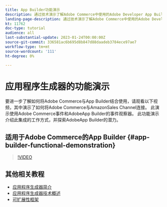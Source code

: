 ```yaml
---
title: App Builder功能演示
description: 通过技术演示了解Adobe Commerce中使用的Adobe Developer App Builder
landing-page-description: 通过技术演示了解Adobe Commerce中使用的Adobe Developer App Builder
kt: 11762
doc-type: tutorial
audience: all
last-substantial-update: 2023-01-24T00:00:00Z
source-git-commit: 336581ac6b695d8b847d88daadeb3784ece97ae7
workflow-type: tm+mt
source-wordcount: '111'
ht-degree: 0%

---
```



# 应用程序生成器的功能演示

要进一步了解如何将Adobe Commerce与App Builder结合使用，请观看以下视频，其中演示了如何将Adobe Commerce与AmazonSales Channel连接。 此演示使用Adobe Commerce事件和AdobeApp Builder的事件观察器。 此功能演示介绍此集成的工作方式，并探索AdobeApp Builder的潜力。

## 适用于Adobe Commerce的App Builder {#app-builder-functional-demonstration}

>[!VIDEO](https://video.tv.adobe.com/v/3413502)


## 其他相关教程

- [应用程序生成器简介](../app-builder/introduction-to-app-builder.md)
- [应用程序生成器技术概述](../app-builder/app-builder-technical-overview.md)
- [可扩展性框架](../app-builder/extensibility-framework-commerce-eventing.md)